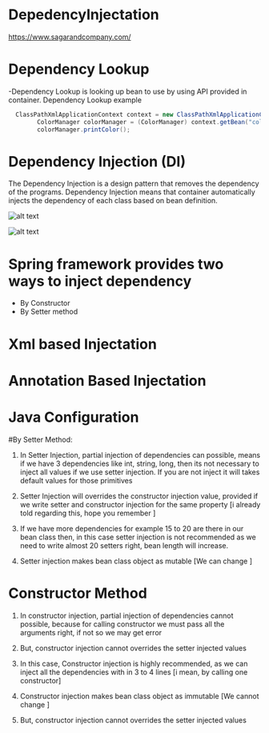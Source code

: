 # DepedencyInjectation
https://www.sagarandcompany.com/


# Dependency Lookup

-Dependency Lookup is looking up bean to use by using API provided in container.
Dependency Lookup example
```java
  ClassPathXmlApplicationContext context = new ClassPathXmlApplicationContext("bean.xml");
        ColorManager colorManager = (ColorManager) context.getBean("colorManager");
        colorManager.printColor();
```

# Dependency Injection (DI)

The Dependency Injection is a design pattern that removes the dependency of the programs.
Dependency Injection means that container automatically injects the dependency of each class based on bean definition.


![alt text](http://dev.anyframejava.org/docs.en/anyframe/plugin/essential/core/1.0.1/reference/image/core/spring/ioc-dependencyinjection.jpg)


![alt text](http://javafreakers.com/wp-content/uploads/2015/01/Dependency-Injection-in-spring.png)



# Spring framework provides two ways to inject dependency

* By Constructor
* By Setter method

# Xml based Injectation
# Annotation Based Injectation
# Java Configuration



#By Setter Method:

1. In Setter Injection, partial injection of dependencies can possible, means if we have 3 dependencies like int, string, long, then its not necessary to inject all values if we use setter injection. If you are not inject it will takes default values for those primitives

2. Setter Injection will overrides the constructor injection value, provided if we write setter and constructor injection for the same property [i already told regarding this, hope you remember ]

3. If we have more dependencies for example 15 to 20 are there in our bean class then, in this case setter injection is not recommended as we need to write almost 20 setters right, bean length will increase.

4. Setter injection makes bean class object as mutable [We can change ]


# Constructor Method

1. In constructor injection, partial injection of dependencies cannot possible, because for calling constructor we must pass all the arguments right, if not so we may get error
  
2. But, constructor injection cannot overrides the setter injected values
	
  3. In this case, Constructor injection is highly recommended, as we can inject all the dependencies with in 3 to 4 lines [i mean, by calling one constructor]
  
  
  4. Constructor injection makes bean class object as immutable [We cannot change ]

2. But, constructor injection cannot overrides the setter injected values
    

